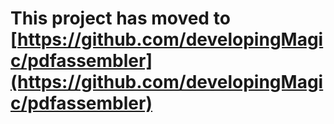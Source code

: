 # This project has moved to [https://github.com/developingMagic/pdfassembler](https://github.com/developingMagic/pdfassembler)
